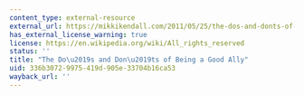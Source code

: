```yaml
---
content_type: external-resource
external_url: https://mikkikendall.com/2011/05/25/the-dos-and-donts-of-being-a-good-ally/
has_external_license_warning: true
license: https://en.wikipedia.org/wiki/All_rights_reserved
status: ''
title: "The Do\u2019s and Don\u2019ts of Being a Good Ally"
uid: 336b3072-9975-419d-905e-33704b16ca53
wayback_url: ''
---
```

